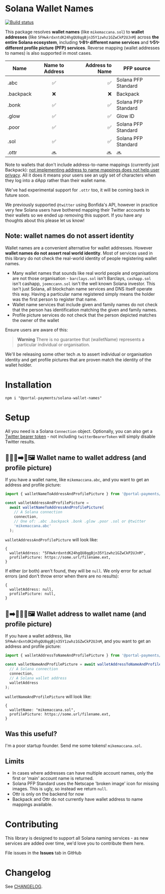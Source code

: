 # Solana Wallet Names

[![Build status](https://github.com/Splitwave/solana-wallet-names/actions/workflows/tests.yaml/badge.svg)](https://github.com/Splitwave/solana-wallet-names/actions)

This package resolves **wallet names** (like `mikemaccana.sol`) to **wallet addresses** (like `5FHwkrdxntdK24hgQU8qgBjn35Y1zwhz1GZwCkP2UJnM`) across **the entire Solana ecosystem**, including **✨8✨ different name services** and **✨5✨ different profile picture (PFP) services**. Reverse mapping (wallet addresses to names) is also supported in most cases.

| Name      | Name to Address | Address to Name | PFP source          |
| --------- | :-------------: | --------------: | ------------------- |
| .abc      |       ✅        |              ✅ | Solana PFP Standard |
| .backpack |       ❌        |              ❌ | Backpack            |
| .bonk     |       ✅        |              ✅ | Solana PFP Standard |
| .glow     |       ✅        |              ✅ | Glow ID             |
| .poor     |       ✅        |              ✅ | Solana PFP Standard |
| .sol      |       ✅        |              ✅ | Solana PFP Standard |
| .ottr     |       🔜        |              🔜 | 🔜                  |

Note to wallets that don't include address-to-name mappings (currently just Backpack): [not implementing address to name mappings does not help user privacy](https://twitter.com/mikemaccana/status/1674758907657441280). All it does it means your users see an ugly set of characters when they log into a dApp rather than their wallet name.

We've had experimental support for `.ottr` too, it will be coming back in future soon.

We previously supported `@twitter` using Bonfida's API, however in practice very few Solana users have bothered mapping their Twitter accounts to their wallets so we ended up removing this support. If you have any thoughts about this please let us know!

## Note: wallet names do not assert identity

Wallet names are a convenient alternative for wallet addresses. However **wallet names do not assert real world identity**. Most of services used in this library do not check the real-world identity of people registering wallet names.

- Many wallet names that sounds like real world people and organisations are not those organisation - `barclays.sol` isn't Barclays, `cashapp.sol` isn't cashapp, `joemccann.sol` isn't the well known Solana investor. This isn't just Solana, all blockchain name services and DNS itself operate this way. Having a particular name registered simply means the holder was the first person to register that name.
- Wallet name services that include given and family names do not check that the person has identification matching the given and family names.
- Profile picture services do not check that the person depicted matches the owner of the wallet

Ensure users are aware of this:

> **Warning**
> There is no guarantee that (walletName) represents a particular individual or organisation.

We'll be releasing some other tech 🔜 to assert individual or organisation identity and get profile pictures that are proven match the identity of the wallet holder.

# Installation

```
npm i "@portal-payments/solana-wallet-names"
```

# Setup

All you need is a Solana `Connection` object. Optionally, you can also get a [Twitter bearer token](https://developer.twitter.com/en/docs/authentication/oauth-2-0/bearer-tokens) - not including `twitterBearerToken` will simply disable Twitter results.

## 🧑🏻‍🦱➡️🔡🖼️ Wallet name to wallet address (and profile picture)

If you have a wallet name, like `mikemaccana.abc`, and you want to get an address and profile picture:

```typescript
import { walletNameToAddressAndProfilePicture } from '@portal-payments/solana-wallet-names';

const walletAddressAndProfilePicture =
  await walletNameToAddressAndProfilePicture(
    // A Solana connection
    connection,
    // One of: .abc .backpack .bonk .glow .poor .sol or @twitter
    'mikemaccana.abc'
  );
```

`walletAddressAndProfilePicture` will look like:

```
{
  walletAddress: "5FHwkrdxntdK24hgQU8qgBjn35Y1zwhz1GZwCkP2UJnM",
  profilePicture: https://some.url/filename.ext,
}
```

If either (or both) aren't found, they will be `null`. We only error for actual errors (and don't throw error when there are no results):

```
{
  walletAddress: null,
  profilePicture: null,
}
```

## 🔡➡️🧑🏻‍🦱🖼️ Wallet address to wallet name (and profile picture)

If you have a wallet address, like `5FHwkrdxntdK24hgQU8qgBjn35Y1zwhz1GZwCkP2UJnM`, and you want to get an address and profile picture:

```typescript
import { walletAddressToNameAndProfilePicture } from '@portal-payments/solana-wallet-names';

const walletNameAndProfilePicture = await walletAddressToNameAndProfilePicture(
  // A Solana connection
  connection,
  // A Solana wallet address
  walletAddress
);
```

`walletNameAndProfilePicture` will look like:

```
{
  walletName: "mikemaccana.sol",
  profilePicture: https://some.url/filename.ext,
}
```

## Was this useful?

I'm a poor startup founder. Send me some tokens! `mikemaccana.sol`.

## Limits

- In cases where addresses can have multiple account names, only the first or 'main' account name is returned.
- Solana PFP Standard uses the Netscape 'broken image' icon for missing images. This is ugly, so instead we return `null`.
- Ottr is only on the backend for now
- Backpack and Ottr do not currently have wallet address to name mappings available.

# Contributing

This library is designed to support all Solana naming services - as new services are added over time, we'd love you to contribute them here.

<!-- Please see [Portal Wallet Coding Guidelines](https://github.com/portalpayments/portalwallet/blob/main/CODING_GUIDELINES.md) when writing your PRs. -->

File issues in the **Issues** tab in GitHub

# Changelog

See [CHANGELOG](./CHANGELOG.md).
